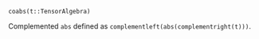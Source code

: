 ```
coabs(t::TensorAlgebra)
```

Complemented `abs` defined as `complementleft(abs(complementright(t)))`.
